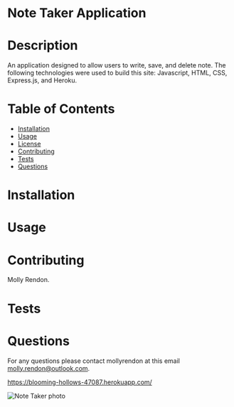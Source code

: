 # Note Taker Application
  
  # Description  
  An application designed to allow users to write, save, and delete note.  The following technologies were used to build this site:  Javascript, HTML, CSS, Express.js, and Heroku.

  # Table of Contents
  * [Installation](#installation)
  * [Usage](#usage)
  * [License](#license)
  * [Contributing](#contributing)
  * [Tests](#tests)
  * [Questions](#questions)

  # Installation
 

  # Usage

 
  # Contributing  
  Molly Rendon.

  # Tests


  # Questions
  For any questions please contact mollyrendon at this email molly.rendon@outlook.com.

https://blooming-hollows-47087.herokuapp.com/


![Note Taker photo](https://user-images.githubusercontent.com/92175961/148460130-26a207ad-fa3a-44a8-8ed0-5a000ecca6c0.PNG)
